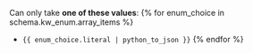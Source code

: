 Can only take **one of these values**:
{% for enum_choice in schema.kw_enum.array_items %}
* `{{ enum_choice.literal | python_to_json }}`
{% endfor %}
